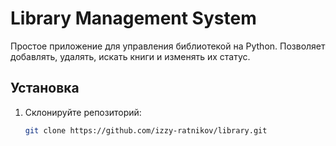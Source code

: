 # Library Management System

Простое приложение для управления библиотекой на Python. Позволяет добавлять, удалять, искать книги и изменять их статус.

## Установка

1. Склонируйте репозиторий:
   ```bash
   git clone https://github.com/izzy-ratnikov/library.git
